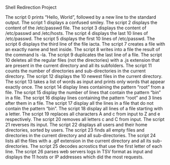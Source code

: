 Shell Redirection Project

The script 0 prints “Hello, World”, followed by a new line to the standard output.
The script 1 displays a confused smiley.
The script 2 displays the content of the /etc/passwd file.
The script 3 displays the content of /etc/passwd and /etc/hosts.
The script 4 displays the last 10 lines of /etc/passwd.
The script 5 displays the first 10 lines of /etc/passwd.
The script 6 displays the third line of the file iacta.
The script 7 creates a file with an exactly name and text inside.
The script 8 writes into a file the result of the command ls -la.
The script 9 duplicates the last line of a file.
The script 10 deletes all the regular files (not the directories) with a .js extension that are present in the current directory and all its subfolders.
The script 11 counts the number of directories and sub-directories in the current directory.
The script 12 displays the 10 newest files in the current directory.
The script 13 takes a list of words as input and prints only words that appear exactly once.
The script 14 display lines containing the pattern “root” from a file.
The script 15 display the number of lines that contain the pattern “bin” in a file.
The script 16 display lines containing the pattern “root” and 3 lines after them in a file.
The script 17 display all the lines in a file that do not contain the pattern “bin”.
The script 18 display all lines of a file starting with a letter.
The script 19 replaces all characters A and c from input to Z and e respectively.
The script 20 removes all letters c and C from input.
The script 21 reverses its input.
The script 22 displays all users and their home directories, sorted by users.
The script 23 finds all empty files and directories in the current directory and all sub-directories.
The script 24 lists all the files with a .gif extension in the current directory and all its sub-directories.
The script 25 decodes acrostics that use the first letter of each line.
The script 26 parses web servers logs in TSV format as input and displays the 11 hosts or IP addresses which did the most requests.
